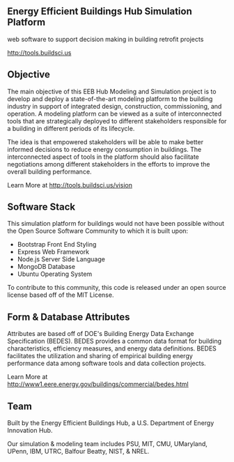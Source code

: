 Energy Efficient Buildings Hub Simulation Platform
--------------------------------------------------
web software to support decision making in building retrofit projects

http://tools.buildsci.us


Objective
---------

The main objective of this EEB Hub Modeling and Simulation project is to develop and 
deploy a state-of-the-art modeling platform to the building industry in support of 
integrated design, construction, commissioning, and operation. A modeling platform 
can be viewed as a suite of interconnected tools that are strategically deployed to 
different stakeholders responsible for a building in different periods of its 
lifecycle. 

The idea is that empowered stakeholders will be able to make better informed decisions 
to reduce energy consumption in buildings. The interconnected aspect of tools in the 
platform should also facilitate negotiations among different stakeholders in the efforts 
to improve the overall building performance.

Learn More at http://tools.buildsci.us/vision

Software Stack
--------------

This simulation platform for buildings would not have been possible without the 
Open Source Software Community to which it is built upon: 

* Bootstrap Front End Styling
* Express Web Framework
* Node.js Server Side Language
* MongoDB Database
* Ubuntu Operating System

To contribute to this community, this code is released under an open source license
based off of the MIT License.

Form & Database Attributes
--------------------------

Attributes are based off of DOE's Building Energy Data Exchange Specification (BEDES).
BEDES provides a common data format for building characteristics, efficiency measures, 
and energy data definitions.  BEDES facilitates the utilization and sharing of empirical 
building energy performance data among software tools and data collection projects.

Learn More at http://www1.eere.energy.gov/buildings/commercial/bedes.html

Team
-----
Built by the Energy Efficient Buildings Hub, a U.S. Department of Energy Innovation Hub.

Our simulation & modeling team includes PSU, MIT, CMU, UMaryland, UPenn, IBM, UTRC, 
Balfour Beatty, NIST, & NREL.


